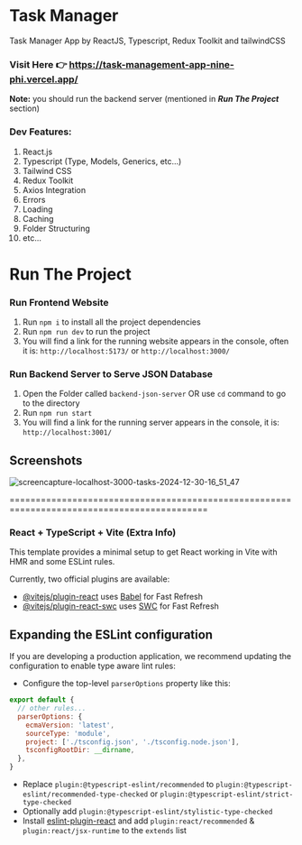 # Task Manager
Task Manager App by ReactJS, Typescript, Redux Toolkit and tailwindCSS

### Visit Here 👉 https://task-management-app-nine-phi.vercel.app/
**Note:** you should run the backend server (mentioned in **_Run The Project_** section)

### Dev Features:
1. React.js
2. Typescript (Type, Models, Generics, etc...)
3. Tailwind CSS
4. Redux Toolkit
7. Axios Integration
8. Errors
9. Loading
10. Caching
12. Folder Structuring
13. etc...

# Run The Project
### Run Frontend Website
1. Run `npm i` to install all the project dependencies
2. Run `npm run dev` to run the project
3. You will find a link for the running website appears in the console, often it is: `http://localhost:5173/` or `http://localhost:3000/`

### Run Backend Server to Serve JSON Database
1. Open the Folder called `backend-json-server` OR use `cd` command to go to the directory
2. Run `npm run start`
3. You will find a link for the running server appears in the console, it is: `http://localhost:3001/`

## Screenshots
![screencapture-localhost-3000-tasks-2024-12-30-16_51_47](https://github.com/user-attachments/assets/f162eb38-4b40-4622-b33b-92b210bac686)


============================================================================================

### React + TypeScript + Vite (Extra Info)

This template provides a minimal setup to get React working in Vite with HMR and some ESLint rules.

Currently, two official plugins are available:

- [@vitejs/plugin-react](https://github.com/vitejs/vite-plugin-react/blob/main/packages/plugin-react/README.md) uses [Babel](https://babeljs.io/) for Fast Refresh
- [@vitejs/plugin-react-swc](https://github.com/vitejs/vite-plugin-react-swc) uses [SWC](https://swc.rs/) for Fast Refresh

## Expanding the ESLint configuration

If you are developing a production application, we recommend updating the configuration to enable type aware lint rules:

- Configure the top-level `parserOptions` property like this:

```js
export default {
  // other rules...
  parserOptions: {
    ecmaVersion: 'latest',
    sourceType: 'module',
    project: ['./tsconfig.json', './tsconfig.node.json'],
    tsconfigRootDir: __dirname,
  },
}
```

- Replace `plugin:@typescript-eslint/recommended` to `plugin:@typescript-eslint/recommended-type-checked` or `plugin:@typescript-eslint/strict-type-checked`
- Optionally add `plugin:@typescript-eslint/stylistic-type-checked`
- Install [eslint-plugin-react](https://github.com/jsx-eslint/eslint-plugin-react) and add `plugin:react/recommended` & `plugin:react/jsx-runtime` to the `extends` list
